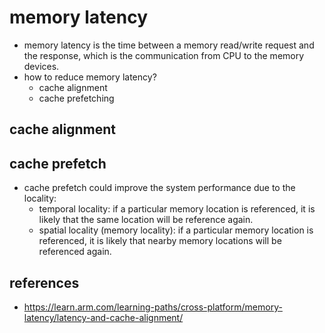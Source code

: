 # memory latency
* memory latency is the time between a memory read/write request and the response, which is the communication from CPU to the memory devices.
* how to reduce memory latency?
   * cache alignment
   * cache prefetching

## cache alignment

## cache prefetch

* cache prefetch could improve the system performance due to the locality:
    * temporal locality: if a particular memory location is referenced, it is likely that the same location will be reference again.
    * spatial locality (memory locality): if a particular memory location is referenced, it is likely that nearby memory locations will be referenced again.

## references
* https://learn.arm.com/learning-paths/cross-platform/memory-latency/latency-and-cache-alignment/
